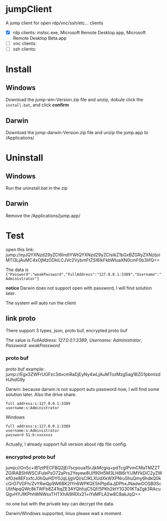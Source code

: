 # jumpClient
A jump client for open rdp/vnc/ssh/etc... clients

  - [x] rdp clients: mstsc.exe, Microsoft Remote Desktop.app, Microsoft Remote Desktop Beta.app
  - [ ] vnc clients:
  - [ ] ssh clients:

# Install
## Windows
Download the jump-win-Version.zip file and unzip, dobule click the `install.bat`, and click **confirm**

## Darwin
Download the jump-darwin-Version.zip file and unzip the jump.app to /Applications/

# Uninstall
## Windows
Run the uninstall.bat in the zip

## Darwin
Remove the /Applications/jump.app/

# Test
open this link: jump://eyJQYXNzd29yZCI6IndlYWtQYXNzd29yZCIsIkZ1bGxBZGRyZXNzIjoiMTI3LjAuMC4xOjMzODkiLCJVc2VybmFtZSI6IkFkbWluaXN0cmF0b3IifQ==

The data is `{"Password":"weakPassword","FullAddress":"127.0.0.1:3389","Username":"Administrator"}`

**notice** Darwin does not support open with password, I will find solution later.

The system will auto run the client

## link proto
There support 3 types, json, proto buf, encrypted proto buf

The value is *FullAddress: 127.0.0.1:3389*, *Username: Administrator*, *Password: weakPassword*

### proto buf
proto buf example: jump://Egx3ZWFrUGFzc3dvcmRaDjEyNy4wLjAuMTozMzg5ag1BZG1pbmlzdHJhdG9y

Darwin: because darwin is not support auto password now, I will find some solution later. Also the drive share.
```
full address:s:127.0.0.1:3389
username:s:Administrator
```

Windows
```
full address:s:127.0.0.1:3389
username:s:Administrator
password 51:b:xxxxxxx
```

Actually, I already support full version about rdp file config.

### encrypted proto buf
jump://On5c+iB1ztPECFBQ2jEi7scpoua15rJjkMcgiq+pdTcglPvmCMaTMZZTZGIRABSHWSCiFulePsO72aPrs2Yeyew8U/f90H5M3LH8I6rY/JMYkDiC2yZWefOze8EFzxfcJ0hQuHDY0JqLljgVQl/sClKLXUdXkWXPNru5huQmy6hdkQ0kcGrD7VGFh/ZvYRwQp9W6BK2tYn6WPKGE5hPtp6aJjDPhxJNadwOOSB0ScUIitNpqQWc8kTWFb8Z41tqZE3AYQhfujC5Qf/5PKh2ktY1G301KTaZgk3RAcuQgvHYJfKPhhWNWsxTHTXhAI9IRXx21+iYsMFLA2w8C8akJqQ== 

no one but with the private key can decrypt the data.

Darwin/Windows supported, linux please wait a moment.



